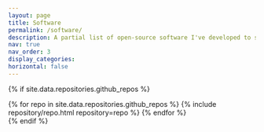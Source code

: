 ```yaml
---
layout: page
title: Software
permalink: /software/
description: A partial list of open-source software I've developed to support my research.
nav: true
nav_order: 3
display_categories: 
horizontal: false
---
```


{% if site.data.repositories.github_repos %}
<div class="repositories d-flex flex-wrap flex-md-row flex-column justify-content-between align-items-center">
  {% for repo in site.data.repositories.github_repos %}
    {% include repository/repo.html repository=repo %}
  {% endfor %}
</div>
{% endif %}
